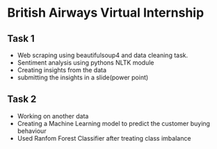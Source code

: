 # British Airways Virtual Internship 
## Task 1
  - Web scraping using beautifulsoup4 and data cleaning task.
  - Sentiment analysis using pythons NLTK module
  - Creating insights from the data
  - submitting the insights in a slide(power point)
  
## Task 2
  - Working on another data 
  - Creating a Machine Learning model to predict the customer buying behaviour 
  - Used Ranfom Forest Classifier after treating class imbalance
